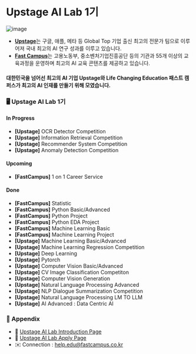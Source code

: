 # Upstage AI Lab 1기

![image](https://github.com/UpstageAILab/.github/assets/156163982/66b6a1ab-e147-4adf-a18b-ecea7047183d)
- [**Upstage**](https://www.upstage.ai/)는 구글, 애플, 메타 등 Global Top 기업 출신 최고의 전문가 팀으로 이루어져 국내 최고의 AI 연구 성과를 이루고 있습니다.
- [**Fast Campus**](https://fastcampus.co.kr/)는 고용노동부, 중소벤처기업진흥공단 등의 기관과 55개 이상의 교육과정을 운영하며 최고의 AI 교육 콘텐츠를 제공하고 있습니다.

#### 대한민국을 넘어선 최고의 AI 기업 **Upstage**와 Life Changing Education **패스트 캠퍼스**가 **최고의 AI 인재를 만들기 위해 모였습니다.**


### 🖥️ Upstage AI Lab 1기
#### In Progress
- **[Upstage]** OCR Detector Competition
- **[Upstage]** Information Retrieval Competition
- **[Upstage]** Recommender System Competition
- **[Upstage]** Anomaly Detection Competition
  
#### Upcoming
- **[FastCampus]** 1 on 1 Career Service

#### Done
- **[FastCampus]** Statistic
- **[FastCampus]** Python Basic/Advanced
- **[FastCampus]** Python Project
- **[FastCampus]** Python EDA Project
- **[FastCampus]** Machine Learning Basic
- **[FastCampus]** Machine Learning Project
- **[Upstage]** Machine Learning Basic/Advanced
- **[Upstage]** Machine Learning Regression Competition
- **[Upstage]** Deep Learning
- **[Upstage]** Pytorch
- **[Upstage]** Computer Vision Basic/Advanced
- **[Upstage]** CV Image Classification Competiton
- **[Upstage]** Computer Vision Generation
- **[Upstage]** Natural Language Processing Advanced
- **[Upstage]** NLP Dialogue Summarization Competition
- **[Upstage]** Natural Language Processing LM TO LLM
- **[Upstage]** AI Advanced : Data Centric AI

### 🎇 Appendix
- 🙌 [Upstage AI Lab Introduction Page](https://fastcampus.co.kr/b2g_kdigitaltraining_ai)
- 🌲 [Upstage AI Lab Apply Page](https://ousnf7mqsc4.typeform.com/to/FzDOPP4C?typeform-source=fastcampus.co.kr)
- ✉️ Connection : help.edu@fastcampus.co.kr
